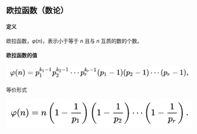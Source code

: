 ## 欧拉函数（数论）

#### 定义

欧拉函数，$\varphi(n)$，表示小于等于 $n$ 且与 $n$ 互质的数的个数。

#### 欧拉函数的值

![image-20220325220908904](欧拉函数（数论）.assets/image-20220325220908904.png)

等价形式

![image-20220325220944623](欧拉函数（数论）.assets/image-20220325220944623.png)

